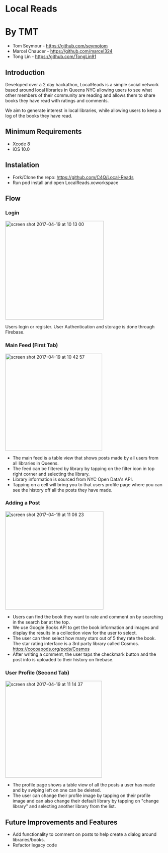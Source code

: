 # Local Reads

# By TMT
* Tom Seymour - https://github.com/seymotom
* Marcel Chaucer - https://github.com/marcel324
* Tong Lin - https://github.com/TongLin91

## Introduction

Developed over a 2 day hackathon, LocalReads is a simple social network based around local libraries in Queens NYC allowing users to see what other members of their community are reading and allows them to share books they have read with ratings and comments. 
 
We aim to generate interest in local libraries, while allowing users to keep a log of the books they have read.

## Minimum Requirements 

* Xcode 8
* iOS 10.0

## Instalation

* Fork/Clone the repo: https://github.com/C4Q/Local-Reads
* Run pod install and open LocalReads.xcworkspace


## Flow


### Login

<img width="313" alt="screen shot 2017-04-19 at 10 13 00" src="https://cloud.githubusercontent.com/assets/20875592/25185545/a119f13c-24eb-11e7-90c3-a073d885aa78.png">

Users login or register. 
User Authentication and storage is done through Firebase.

### Main Feed (First Tab) 

<img width="308" alt="screen shot 2017-04-19 at 10 42 57" src="https://cloud.githubusercontent.com/assets/20875592/25186089/173ee506-24ed-11e7-93c5-54f2d1c6478d.png">

* The main feed is a table view that shows posts made by all users from all libraries in Queens. 
* The feed can be filtered by library by tapping on the filter icon in top right corner and selecting the library.
* Library information is sourced from NYC Open Data's API.
* Tapping on a cell will bring you to that users profile page where you can see the history off all the posts they have made.

### Adding a Post

<img width="312" alt="screen shot 2017-04-19 at 11 06 23" src="https://cloud.githubusercontent.com/assets/20875592/25187187/42e2acda-24f0-11e7-91d8-22bb81eea729.png">

* Users can find the book they want to rate and comment on by searching in the search bar at the top.
* We use Google Books API to get the book information and images and display the results in a collection view for the user to select.
* The user can then select how many stars out of 5 they rate the book. The star rating interface is a 3rd party library called Cosmos. https://cocoapods.org/pods/Cosmos
* After writing a comment, the user taps the checkmark button and the post info is uploaded to their history on firebase.

### User Profile (Second Tab)

<img width="307" alt="screen shot 2017-04-19 at 11 14 37" src="https://cloud.githubusercontent.com/assets/20875592/25187634/9a9f79ca-24f1-11e7-85f6-e54bdd010399.png">

* The profile page shows a table view of all the posts a user has made and by swiping left on one can be deleted.
* The user can change their profile image by tapping on their profile image and can also change their default library by tapping on "change library" and selecting another library from the list.

## Future Improvements and Features

* Add functionality to comment on posts to help create a dialog around libraries/books.
* Refactor legacy code 
